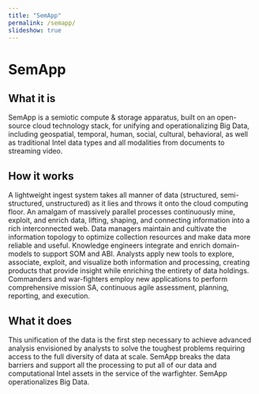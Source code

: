 ```yaml
---
title: "SemApp"
permalink: /semapp/
slideshow: true
---
```

# SemApp

## What it is

SemApp is a semiotic compute & storage apparatus, built on an open-source cloud technology stack, for unifying and operationalizing Big Data, including geospatial, temporal, human, social, cultural, behavioral, as well as traditional Intel data types and all modalities from documents to streaming video.

## How it works

A lightweight ingest system takes all manner of data (structured, semi-structured, unstructured) as it lies and throws it onto the cloud computing floor. An amalgam of massively parallel processes continuously mine, exploit, and enrich data, lifting, shaping, and connecting information into a rich interconnected web. Data managers maintain and cultivate the information topology to optimize collection resources and make data more reliable and useful. Knowledge engineers integrate and enrich domain-models to support SOM and ABI. Analysts apply new tools to explore, associate, exploit, and visualize both information and processing, creating products that provide insight while enriching the entirety of data holdings. Commanders and war-fighters employ new applications to perform comprehensive mission SA, continuous agile assessment, planning, reporting, and execution.

## What it does

This unification of the data is the first step necessary to achieve
advanced analysis envisioned by analysts to solve the toughest
problems requiring access to the full diversity of data at scale.
SemApp breaks the data barriers and support all the
processing to put all of our data and computational Intel assets in the service of the warfighter. SemApp operationalizes Big Data.

